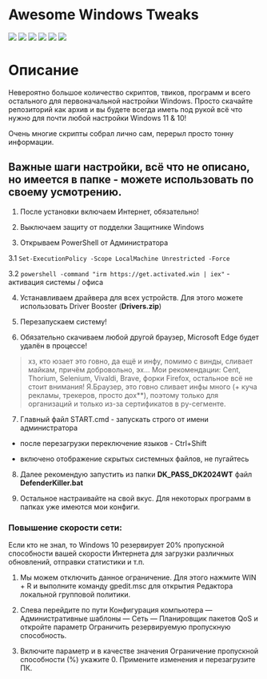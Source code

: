 # Awesome Windows Tweaks

[![](https://img.shields.io/badge/OS-Windows-informational)](https://github.com/Zalexanninev15/awesome-windows-tweaks)
[![](https://img.shields.io/badge/release-v1.7-blue.svg)](https://github.com/Zalexanninev15/awesome-windows-tweaks) 
[![](https://img.shields.io/github/last-commit/Zalexanninev15/awesome-windows-tweaks/main.svg)](https://github.com/Zalexanninev15/awesome-windows-tweaks/commits/main)
[![](https://img.shields.io/github/stars/Zalexanninev15/awesome-windows-tweaks.svg)](https://github.com/Zalexanninev15/awesome-windows-tweaks/stargazers)
[![](https://img.shields.io/badge/license-MIT-blue.svg)](LICENSE)
[![](https://img.shields.io/badge/Donate-FFDD00.svg?logo=buymeacoffee&logoColor=black)](https://z15.neocities.org/donate)

# Описание

Невероятно большое количество скриптов, твиков, программ и всего остального для первоначальной настройки Windows. Просто скачайте репозиторий как архив и вы будете всегда иметь под рукой всё что нужно для почти любой настройки Windows 11 &amp; 10!

Очень многие скрипты собрал лично сам, перерыл просто тонну информации.

## Важные шаги настройки, всё что не описано, но имеется в папке - можете использовать по своему усмотрению.

1. После установки включаем Интернет, обязательно!

2. Выключаем защиту от подделки Защитнике Windows

3. Открываем PowerShell от Администратора

3.1 ```Set-ExecutionPolicy -Scope LocalMachine Unrestricted -Force```

3.2 ```powershell -command "irm https://get.activated.win | iex"``` - активация системы / офиса

4. Устанавливаем драйвера для всех устройств. Для этого можете использовать Driver Booster (**Drivers.zip**)

5. Перезапускаем систему!

6. Обязательно скачиваем любой другой браузер, Microsoft Edge будет удалён в процессе! 

> хз, кто юзает это говно, да ещё и инфу, помимо с винды, сливает майкам, причём добровольно, эх...
> Мои рекомендации: Cent, Thorium, Selenium, Vivaldi, Brave, форки Firefox, остальное всё не стоит внимания!
> Я.Браузер, это говно сливает инфы много (+ куча рекламы, трекеров, просто дох\*\*), поэтому только для организаций и только из-за сертификатов в ру-сегменте.

7. Главный файл START.cmd - запускать строго от имени администратора

* после перезагрузки переключение языков - Ctrl+Shift

* включено отображение скрытых системных файлов, не пугайтесь

8. Далее рекомендую запустить из папки **DK_PASS_DK2024WT** файл **DefenderKiller.bat**

9. Остальное настраивайте на свой вкус. Для некоторых программ в папках уже имеются мои конфиги.

### Повышение скорости сети:

Если кто не знал, то Windows 10 резервирует 20% пропускной способности вашей скорости Интернета для загрузки различных обновлений, отправки статистики и т.п.

1. Мы можем отключить данное ограничение. Для этого нажмите WIN + R и выполните команду gpedit.msc для открытия Редактора локальной групповой политики.

2. Слева перейдите по пути Конфигурация компьютера — Административные шаблоны — Сеть — Планировщик пакетов QoS и откройте параметр Ограничить резервируемую пропускную способность.

3. Включите параметр и в качестве значения Ограничение пропускной способности (%) укажите 0. Примените изменения и перезагрузите ПК.
